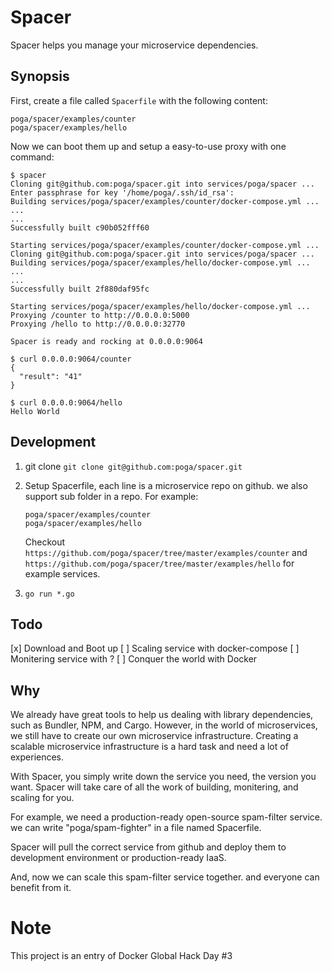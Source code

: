 # Spacer

Spacer helps you manage your microservice dependencies.

## Synopsis

First, create a file called `Spacerfile` with the following content:
```
poga/spacer/examples/counter
poga/spacer/examples/hello
```

Now we can boot them up and setup a easy-to-use proxy with one command:
```
$ spacer
Cloning git@github.com:poga/spacer.git into services/poga/spacer ...
Enter passphrase for key '/home/poga/.ssh/id_rsa':
Building services/poga/spacer/examples/counter/docker-compose.yml ...
...
...
Successfully built c90b052fff60

Starting services/poga/spacer/examples/counter/docker-compose.yml ...
Cloning git@github.com:poga/spacer.git into services/poga/spacer ...
Building services/poga/spacer/examples/hello/docker-compose.yml ...
...
...
Successfully built 2f880daf95fc

Starting services/poga/spacer/examples/hello/docker-compose.yml ...
Proxying /counter to http://0.0.0.0:5000
Proxying /hello to http://0.0.0.0:32770

Spacer is ready and rocking at 0.0.0.0:9064

$ curl 0.0.0.0:9064/counter
{
  "result": "41"
}

$ curl 0.0.0.0:9064/hello
Hello World
```

## Development

1. git clone `git clone git@github.com:poga/spacer.git`
2. Setup Spacerfile, each line is a microservice repo on github. we also support sub folder in a repo. For example:
    ```
    poga/spacer/examples/counter
    poga/spacer/examples/hello
    ```
    Checkout `https://github.com/poga/spacer/tree/master/examples/counter` and `https://github.com/poga/spacer/tree/master/examples/hello` for example services.

3. `go run *.go`

## Todo

[x] Download and Boot up
[ ] Scaling service with docker-compose
[ ] Monitering service with ?
[ ] Conquer the world with Docker

## Why

We already have great tools to help us dealing with library dependencies,
such as Bundler, NPM, and Cargo.
However, in the world of microservices, we still have to create our own microservice infrastructure.
Creating a scalable microservice infrastructure is a hard task and need a lot of experiences.

With Spacer, you simply write down the service you need, the version you want.
Spacer will take care of all the work of building, monitering, and scaling for you.

For example, we need a production-ready open-source spam-filter service. we can write "poga/spam-fighter" in a file named Spacerfile.

Spacer will pull the correct service from github and deploy them to development environment or production-ready IaaS.

And, now we can scale this spam-filter service together. and everyone can benefit from it.

# Note

This project is an entry of Docker Global Hack Day #3
